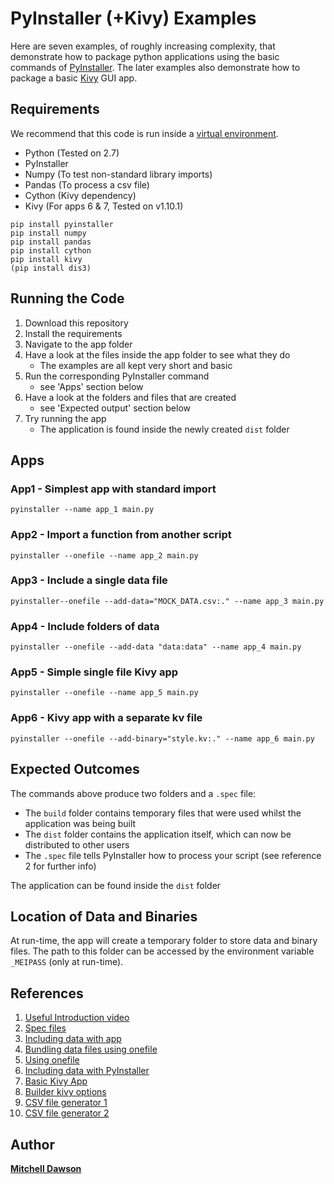 # PyInstaller (+Kivy) Examples
Here are seven examples, of roughly increasing complexity, that demonstrate how to package python applications using the basic commands of [PyInstaller](https://www.pyinstaller.org/). The later examples also demonstrate how to package a basic [Kivy](https://kivy.org/) GUI app.


## Requirements
We recommend that this code is run inside a [virtual environment](https://www.pythonforbeginners.com/basics/how-to-use-python-virtualenv/).

- Python (Tested on 2.7)
- PyInstaller
- Numpy (To test non-standard library imports)
- Pandas (To process a csv file)
- Cython (Kivy dependency)
- Kivy (For apps 6 & 7, Tested on v1.10.1)
```
pip install pyinstaller
pip install numpy
pip install pandas
pip install cython
pip install kivy
(pip install dis3)
```

## Running the Code
1. Download this repository
2. Install the requirements
3. Navigate to the app folder
4. Have a look at the files inside the app folder to see what they do 
   - The examples are all kept very short and basic
5. Run the corresponding PyInstaller command 
   - see 'Apps' section below
6. Have a look at the folders and files that are created 
    - see 'Expected output' section below
7. Try running the app 
    - The application is found inside the newly created `dist` folder





## Apps

### App1 - Simplest app with standard import
```
pyinstaller --name app_1 main.py
```

### App2 - Import a function from another script
```
pyinstaller --onefile --name app_2 main.py
```

### App3 - Include a single data file
```
pyinstaller--onefile --add-data="MOCK_DATA.csv:." --name app_3 main.py
```

### App4 - Include folders of data
```
pyinstaller --onefile --add-data "data:data" --name app_4 main.py
```

### App5 - Simple single file Kivy app 
```
pyinstaller --onefile --name app_5 main.py
```

### App6 - Kivy app with a separate kv file
```
pyinstaller --onefile --add-binary="style.kv:." --name app_6 main.py
```

## Expected Outcomes
The commands above produce two folders and a `.spec` file:
- The `build` folder contains temporary files that were used whilst the application was being built
- The `dist` folder contains the application itself, which can now be distributed to other users
- The `.spec` file tells PyInstaller how to process your script (see reference 2 for further info)

The application can be found inside the `dist` folder

## Location of Data and Binaries
At run-time, the app will create a temporary folder to store data and binary files. The path to this folder can be accessed by the environment variable `_MEIPASS` (only at run-time).

## References
1. [Useful Introduction video](https://www.youtube.com/watch?v=tOTLqUQC-k0)
2. [Spec files](https://pythonhosted.org/PyInstaller/spec-files.html)
3. [Including data with app](https://pyinstaller.readthedocs.io/en/v3.3.1/spec-files.html)
4. [Bundling data files using onefile](https://stackoverflow.com/questions/7674790/bundling-data-files-with-pyinstaller-onefile)
5. [Using onefile](https://stackoverflow.com/questions/51455765/build-multiple-py-files-into-a-single-executable-file-using-pyinstaller)
6. [Including data with PyInstaller](https://stackoverflow.com/questions/41870727/pyinstaller-adding-data-files)
7. [Basic Kivy App](https://kivy.org/doc/stable/guide/basic.html)
8. [Builder kivy options](https://kivy.org/doc/stable/guide/lang.html)
9. [CSV file generator 1](https://www.mockaroo.com/)
10. [CSV file generator 2](https://onlinerandomtools.com/generate-random-csv)

## Author
**[Mitchell Dawson](http://www.dtc.ox.ac.uk/people/14/dawsonm/)**

